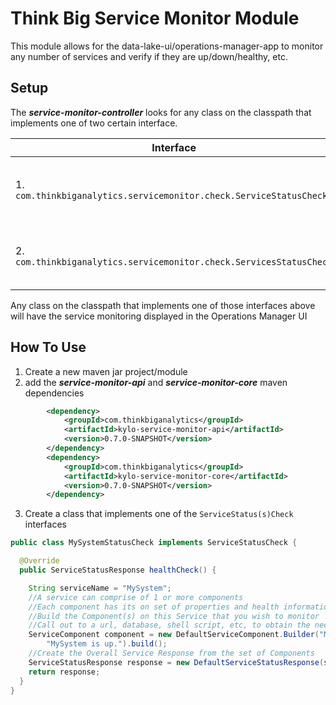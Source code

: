 Think Big Service Monitor Module
==============

This module allows for the data-lake-ui/operations-manager-app to monitor any number of services and verify if they are up/down/healthy, etc.

Setup
-------------

The ***service-monitor-controller*** looks for any class on the classpath that implements one of two certain interface.

| Interface        | Description           | Example Impl |
| --------- | --------- | ----------- |
| 1. `com.thinkbiganalytics.servicemonitor.check.ServiceStatusCheck` | Check and return status for a single service | `com.thinkbiganalytics.servicemonitor.check.PipelineDatabaseServiceStatusCheck` |
| 2. `com.thinkbiganalytics.servicemonitor.check.ServicesStatusCheck` | Check and return status for a multiple services | `com.thinkbiganalytics.servicemonitor.check.AmbariServicesStatusCheck` |

Any class on the classpath that implements one of those interfaces above will have the service monitoring displayed in the Operations Manager UI

How To Use
--------------

1. Create a new maven jar project/module  
2. add the ***service-monitor-api*** and ***service-monitor-core*** maven dependencies   
```xml
        <dependency>
            <groupId>com.thinkbiganalytics</groupId>
            <artifactId>kylo-service-monitor-api</artifactId>
            <version>0.7.0-SNAPSHOT</version>
        </dependency>
        <dependency>
            <groupId>com.thinkbiganalytics</groupId>
            <artifactId>kylo-service-monitor-core</artifactId>
            <version>0.7.0-SNAPSHOT</version>
        </dependency>
```  

3. Create a class that implements one of the `ServiceStatus(s)Check` interfaces  
```java
public class MySystemStatusCheck implements ServiceStatusCheck {

  @Override
  public ServiceStatusResponse healthCheck() {

    String serviceName = "MySystem";
    //A service can comprise of 1 or more components
    //Each component has its on set of properties and health information
    //Build the Component(s) on this Service that you wish to monitor
    //Call out to a url, database, shell script, etc, to obtain the necessary Health information
    ServiceComponent component = new DefaultServiceComponent.Builder("MySystem Component", ServiceComponent.STATE.UP).message(
        "MySystem is up.").build();
    //Create the Overall Service Response from the set of Components
    ServiceStatusResponse response = new DefaultServiceStatusResponse(serviceName, Arrays.asList(component));
    return response;
  }
}
```  


